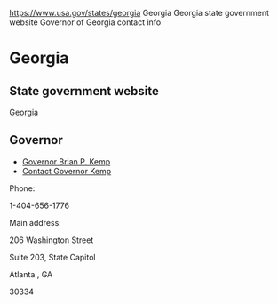 

https://www.usa.gov/states/georgia
Georgia
Georgia state government website
Governor of Georgia contact info

Georgia
=======

State government website
------------------------

[Georgia](https://georgia.gov/)

Governor
--------

* [Governor Brian P. Kemp](https://gov.georgia.gov/)
* [Contact Governor Kemp](https://gov.georgia.gov/contact-us)

Phone:

1-404-656-1776

Main address:

206 Washington Street
  

Suite 203, State Capitol
  

Atlanta
,
GA

30334
